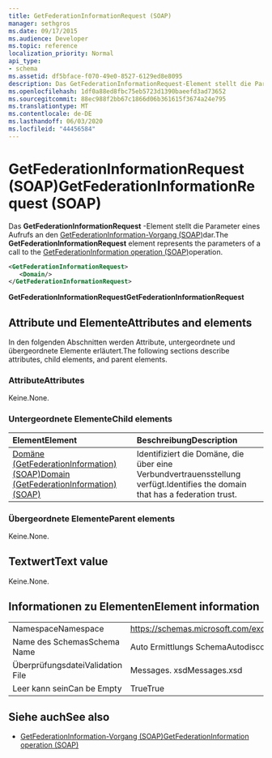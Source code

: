 ```yaml
---
title: GetFederationInformationRequest (SOAP)
manager: sethgros
ms.date: 09/17/2015
ms.audience: Developer
ms.topic: reference
localization_priority: Normal
api_type:
- schema
ms.assetid: df5bface-f070-49e0-8527-6129ed8e8095
description: Das GetFederationInformationRequest-Element stellt die Parameter eines Aufrufs an den GetFederationInformation-Vorgang (SOAP) dar.
ms.openlocfilehash: 1df0a88ed8fbc75eb5723d1390baeefd3ad73652
ms.sourcegitcommit: 88ec988f2bb67c1866d06b361615f3674a24e795
ms.translationtype: MT
ms.contentlocale: de-DE
ms.lasthandoff: 06/03/2020
ms.locfileid: "44456584"
---
```

# <a name="getfederationinformationrequest-soap"></a><span data-ttu-id="f85be-103">GetFederationInformationRequest (SOAP)</span><span class="sxs-lookup"><span data-stu-id="f85be-103">GetFederationInformationRequest (SOAP)</span></span>

<span data-ttu-id="f85be-104">Das **GetFederationInformationRequest** -Element stellt die Parameter eines Aufrufs an den [GetFederationInformation-Vorgang (SOAP)](getfederationinformation-operation-soap.md)dar.</span><span class="sxs-lookup"><span data-stu-id="f85be-104">The **GetFederationInformationRequest** element represents the parameters of a call to the [GetFederationInformation operation (SOAP)](getfederationinformation-operation-soap.md)operation.</span></span>
  
```XML
<GetFederationInformationRequest>
   <Domain/>
</GetFederationInformationRequest>
```

<span data-ttu-id="f85be-105">**GetFederationInformationRequest**</span><span class="sxs-lookup"><span data-stu-id="f85be-105">**GetFederationInformationRequest**</span></span>

## <a name="attributes-and-elements"></a><span data-ttu-id="f85be-106">Attribute und Elemente</span><span class="sxs-lookup"><span data-stu-id="f85be-106">Attributes and elements</span></span>

<span data-ttu-id="f85be-107">In den folgenden Abschnitten werden Attribute, untergeordnete und übergeordnete Elemente erläutert.</span><span class="sxs-lookup"><span data-stu-id="f85be-107">The following sections describe attributes, child elements, and parent elements.</span></span>
  
### <a name="attributes"></a><span data-ttu-id="f85be-108">Attribute</span><span class="sxs-lookup"><span data-stu-id="f85be-108">Attributes</span></span>

<span data-ttu-id="f85be-109">Keine.</span><span class="sxs-lookup"><span data-stu-id="f85be-109">None.</span></span>
  
### <a name="child-elements"></a><span data-ttu-id="f85be-110">Untergeordnete Elemente</span><span class="sxs-lookup"><span data-stu-id="f85be-110">Child elements</span></span>

|<span data-ttu-id="f85be-111">**Element**</span><span class="sxs-lookup"><span data-stu-id="f85be-111">**Element**</span></span>|<span data-ttu-id="f85be-112">**Beschreibung**</span><span class="sxs-lookup"><span data-stu-id="f85be-112">**Description**</span></span>|
|:-----|:-----|
|[<span data-ttu-id="f85be-113">Domäne (GetFederationInformation) (SOAP)</span><span class="sxs-lookup"><span data-stu-id="f85be-113">Domain (GetFederationInformation) (SOAP)</span></span>](domain-getfederationinformationsoap.md) <br/> |<span data-ttu-id="f85be-114">Identifiziert die Domäne, die über eine Verbundvertrauensstellung verfügt.</span><span class="sxs-lookup"><span data-stu-id="f85be-114">Identifies the domain that has a federation trust.</span></span>  <br/> |
   
### <a name="parent-elements"></a><span data-ttu-id="f85be-115">Übergeordnete Elemente</span><span class="sxs-lookup"><span data-stu-id="f85be-115">Parent elements</span></span>

<span data-ttu-id="f85be-116">Keine.</span><span class="sxs-lookup"><span data-stu-id="f85be-116">None.</span></span>
  
## <a name="text-value"></a><span data-ttu-id="f85be-117">Textwert</span><span class="sxs-lookup"><span data-stu-id="f85be-117">Text value</span></span>

<span data-ttu-id="f85be-118">Keine.</span><span class="sxs-lookup"><span data-stu-id="f85be-118">None.</span></span> 
  
## <a name="element-information"></a><span data-ttu-id="f85be-119">Informationen zu Elementen</span><span class="sxs-lookup"><span data-stu-id="f85be-119">Element information</span></span>

|||
|:-----|:-----|
|<span data-ttu-id="f85be-120">Namespace</span><span class="sxs-lookup"><span data-stu-id="f85be-120">Namespace</span></span>  <br/> |https://schemas.microsoft.com/exchange/2010/Autodiscover  <br/> |
|<span data-ttu-id="f85be-121">Name des Schemas</span><span class="sxs-lookup"><span data-stu-id="f85be-121">Schema Name</span></span>  <br/> |<span data-ttu-id="f85be-122">Auto Ermittlungs Schema</span><span class="sxs-lookup"><span data-stu-id="f85be-122">Autodiscover schema</span></span>  <br/> |
|<span data-ttu-id="f85be-123">Überprüfungsdatei</span><span class="sxs-lookup"><span data-stu-id="f85be-123">Validation File</span></span>  <br/> |<span data-ttu-id="f85be-124">Messages. xsd</span><span class="sxs-lookup"><span data-stu-id="f85be-124">Messages.xsd</span></span>  <br/> |
|<span data-ttu-id="f85be-125">Leer kann sein</span><span class="sxs-lookup"><span data-stu-id="f85be-125">Can be Empty</span></span>  <br/> |<span data-ttu-id="f85be-126">True</span><span class="sxs-lookup"><span data-stu-id="f85be-126">True</span></span>  <br/> |
   
## <a name="see-also"></a><span data-ttu-id="f85be-127">Siehe auch</span><span class="sxs-lookup"><span data-stu-id="f85be-127">See also</span></span>

- [<span data-ttu-id="f85be-128">GetFederationInformation-Vorgang (SOAP)</span><span class="sxs-lookup"><span data-stu-id="f85be-128">GetFederationInformation operation (SOAP)</span></span>](getfederationinformation-operation-soap.md)

